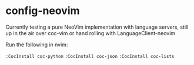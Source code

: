 # config-neovim
Currently testing a pure NeoVim implementation with language servers, still up in the air over coc-vim or hand rolling with LanguageClient-neovim


Run the following in nvim:

`:CocInstall coc-python`
`:CocInstall coc-json`
`:CocInstall coc-lists`
